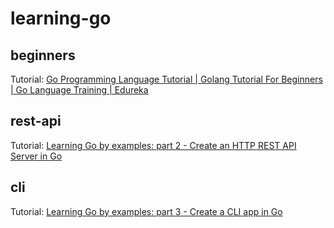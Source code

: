 # learning-go
## beginners
Tutorial: [Go Programming Language Tutorial | Golang Tutorial For Beginners | Go Language Training | Edureka](https://youtu.be/Q0sKAMal4WQ)

## rest-api
Tutorial: [Learning Go by examples: part 2 - Create an HTTP REST API Server in Go](https://dev.to/aurelievache/learning-go-by-examples-part-2-create-an-http-rest-api-server-in-go-1cdm)

## cli
Tutorial: [Learning Go by examples: part 3 - Create a CLI app in Go ](https://dev.to/aurelievache/learning-go-by-examples-part-3-create-a-cli-app-in-go-1h43)